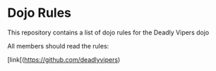 Dojo Rules
==========

This repository contains a list of dojo rules for the Deadly Vipers dojo

All members should read the rules:

[link[(https://github.com/deadlyvipers)